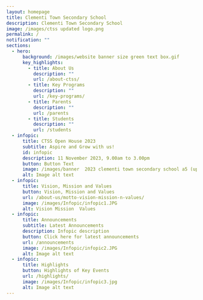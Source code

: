 ```yaml
---
layout: homepage
title: Clementi Town Secondary School
description: Clementi Town Secondary School
image: /images/ctss updated logo.png
permalink: /
notification: ""
sections:
  - hero:
      background: /images/website banner size green text box.gif
      key_highlights:
        - title: About Us
          description: ""
          url: /about-ctss/
        - title: Key Programs
          description: ""
          url: /key-programs/
        - title: Parents
          description: ""
          url: /parents
        - title: Students
          description: ""
          url: /students
  - infopic:
      title: CTSS Open House 2023
      subtitle: Aspire and Grow with us!
      id: infopic
      description: 11 November 2023, 9.00am to 3.00pm
      button: Button Text
      image: /images/banner  2023 clementi town secondary school a5 (updated).png
      alt: Image alt text
  - infopic:
      title: Vision, Mission and Values
      button: Vision, Mission and Values
      url: /about-us/motto-vision-mission-n-values/
      image: /images/Infopic/infopic1.JPG
      alt: Vision Mission  Values
  - infopic:
      title: Announcements
      subtitle: Latest Announcements
      description: Infopic description
      button: Click here for latest announcements
      url: /announcements
      image: /images/Infopic/infopic2.JPG
      alt: Image alt text
  - infopic:
      title: Highlights
      button: Highlights of Key Events
      url: /highlights/
      image: /images/Infopic/infopic3.jpg
      alt: Image alt text
---
```

